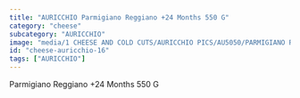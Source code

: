 ```yaml
---
title: "AURICCHIO Parmigiano Reggiano +24 Months 550 G"
category: "cheese"
subcategory: "AURICCHIO"
image: "media/1 CHEESE AND COLD CUTS/AURICCHIO PICS/AU5050/PARMIGIANO REGGIANO +24 MONTHS - 550 g.jpg"
id: "cheese-auricchio-16"
tags: ["AURICCHIO"]
---
```


Parmigiano Reggiano +24 Months 550 G

